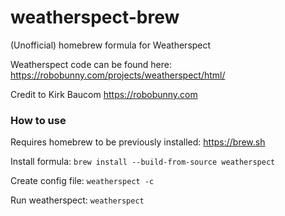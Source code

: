 # weatherspect-brew

(Unofficial) homebrew formula for Weatherspect

Weatherspect code can be found here: https://robobunny.com/projects/weatherspect/html/

Credit to Kirk Baucom https://robobunny.com

### How to use

Requires homebrew to be previously installed: https://brew.sh

Install formula:
```brew install --build-from-source weatherspect```

Create config file:
```weatherspect -c```

Run weatherspect:
```weatherspect```

